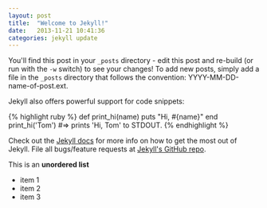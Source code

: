 ```yaml
---
layout: post
title:  "Welcome to Jekyll!"
date:   2013-11-21 10:41:36
categories: jekyll update
---
```


You'll find this post in your `_posts` directory - edit this post and re-build (or run with the `-w` switch) to see your changes!
To add new posts, simply add a file in the `_posts` directory that follows the convention: YYYY-MM-DD-name-of-post.ext.

Jekyll also offers powerful support for code snippets:

{% highlight ruby %}
def print_hi(name)
  puts "Hi, #{name}"
end
print_hi('Tom')
#=> prints 'Hi, Tom' to STDOUT.
{% endhighlight %}

Check out the [Jekyll docs][jekyll] for more info on how to get the most out of Jekyll. File all bugs/feature requests at [Jekyll's GitHub repo][jekyll-gh].

This is an **unordered list**

* item 1
* item 2
* item 3


[jekyll-gh]: https://github.com/mojombo/jekyll
[jekyll]:    http://jekyllrb.com
